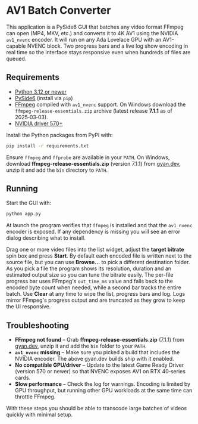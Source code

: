 # AV1 Batch Converter

This application is a PySide6 GUI that batches any video format FFmpeg can open (MP4, MKV, etc.) and converts it to 4K AV1 using the NVIDIA `av1_nvenc` encoder. It will run on any Ada&nbsp;Lovelace GPU with an AV1-capable NVENC block. Two progress bars and a live log show encoding in real time so the interface stays responsive even when hundreds of files are queued.

## Requirements

* [Python 3.12 or newer](https://www.python.org/downloads/)
* [PySide6](https://pypi.org/project/PySide6/) (install via `pip`)
* [FFmpeg](https://www.gyan.dev/ffmpeg/builds/) compiled with `av1_nvenc` support. On Windows download the `ffmpeg-release-essentials.zip` archive (latest release **7.1.1** as of 2025‑03‑03).
* [NVIDIA driver 570+](https://www.nvidia.com/Download/index.aspx)

Install the Python packages from PyPI with:

```bash
pip install -r requirements.txt
```

Ensure `ffmpeg` and `ffprobe` are available in your `PATH`. On Windows, download **ffmpeg-release-essentials.zip** (version 7.1.1) from [gyan.dev](https://www.gyan.dev/ffmpeg/builds/), unzip it and add the `bin` directory to `PATH`.

## Running

Start the GUI with:

```bash
python app.py
```

At launch the program verifies that `ffmpeg` is installed and that the `av1_nvenc` encoder is exposed. If any dependency is missing you will see an error dialog describing what to install.

Drag one or more video files into the list widget, adjust the **target bitrate** spin box and press **Start**. By default each encoded file is written next to the source file, but you can use **Browse…** to pick a different destination folder. As you pick a file the program shows its resolution, duration and an estimated output size so you can tune the bitrate easily. The per-file progress bar uses FFmpeg's `out_time_ms` value and falls back to the encoded byte count when needed, while a second bar tracks the entire batch. Use **Clear** at any time to wipe the list, progress bars and log. Logs mirror FFmpeg's progress output and are truncated as they grow to keep the UI responsive.

## Troubleshooting

* **FFmpeg not found** – Grab **ffmpeg-release-essentials.zip** (7.1.1) from [gyan.dev](https://www.gyan.dev/ffmpeg/builds/), unzip it and add the `bin` folder to your `PATH`.
* **`av1_nvenc` missing** – Make sure you picked a build that includes the NVIDIA encoder. The above gyan.dev builds ship with it enabled.
* **No compatible GPU/driver** – Update to the latest Game Ready Driver (version 570 or newer) so that NVENC exposes AV1 on RTX 40‑series cards.
* **Slow performance** – Check the log for warnings. Encoding is limited by GPU throughput, but running other GPU workloads at the same time can throttle FFmpeg.

With these steps you should be able to transcode large batches of videos quickly with minimal setup.
